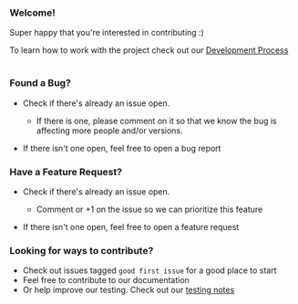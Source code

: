 ### Welcome!

Super happy that you're interested in contributing :)

To learn how to work with the project check out our [Development Process](https://github.com/TrangPham/django-admin-confirm/blob/main/docs/development_process.md)

#

### Found a Bug?

- Check if there's already an issue open.
  - If there is one, please comment on it so that we know the bug is affecting more people and/or versions.

- If there isn't one open, feel free to open a bug report

### Have a Feature Request?

- Check if there's already an issue open.
  - Comment or +1 on the issue so we can prioritize this feature

- If there isn't one open, feel free to open a feature request

### Looking for ways to contribute?

- Check out issues tagged `good first issue` for a good place to start
- Feel free to contribute to our documentation
- Or help improve our testing. Check out our [testing notes](https://github.com/TrangPham/django-admin-confirm/blob/main/docs/testing_notes.md)
